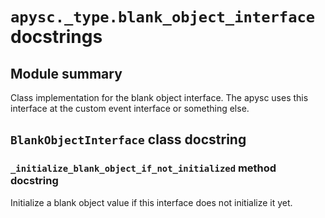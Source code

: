 # `apysc._type.blank_object_interface` docstrings

## Module summary

Class implementation for the blank object interface. The apysc uses this interface at the custom event interface or something else.

## `BlankObjectInterface` class docstring

### `_initialize_blank_object_if_not_initialized` method docstring

Initialize a blank object value if this interface does not initialize it yet.